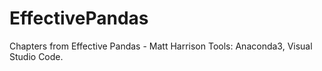 # EffectivePandas
Chapters from Effective Pandas - Matt Harrison
Tools:  Anaconda3, Visual Studio Code.
